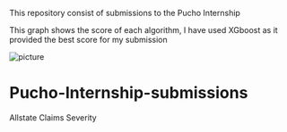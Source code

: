 This repository consist of submissions to the Pucho Internship

This graph shows the score of each algorithm, I have used XGboost as it provided the best score for my submission 

![picture](Pucho-Internship-submissions/Hackathon-2/images/image.png)



# Pucho-Internship-submissions
Allstate Claims Severity
